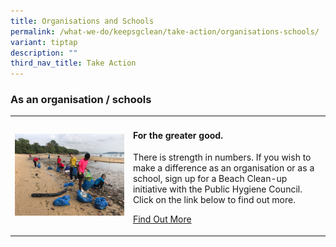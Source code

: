 ```yaml
---
title: Organisations and Schools
permalink: /what-we-do/keepsgclean/take-action/organisations-schools/
variant: tiptap
description: ""
third_nav_title: Take Action
---
```

<h3>As an organisation / schools</h3>
<table style="minWidth: 50px">
<colgroup>
<col>
<col>
</colgroup>
<tbody>
<tr>
<td rowspan="1" colspan="1">
<div class="isomer-image-wrapper">
<img style="width: 100%" height="auto" width="100%" alt="bukit batok sec_1" src="/images/Environment and Us/Take Action/bukit_batok_sec_1.jpg">
</div>
</td>
<td rowspan="1" colspan="1">
<h4>For the greater good.</h4>
<p></p>
<p>There is strength in numbers. If you wish to make a difference as an organisation
or as a school, sign up for a Beach Clean-up initiative with the Public
Hygiene Council. Click on the link below to find out more.</p>
<p></p>
<p><a href="https://www.publichygienecouncil.sg/beachcleanup" rel="noopener noreferrer nofollow" target="_blank">Find Out More</a>
</p>
</td>
</tr>
</tbody>
</table>
<p></p>